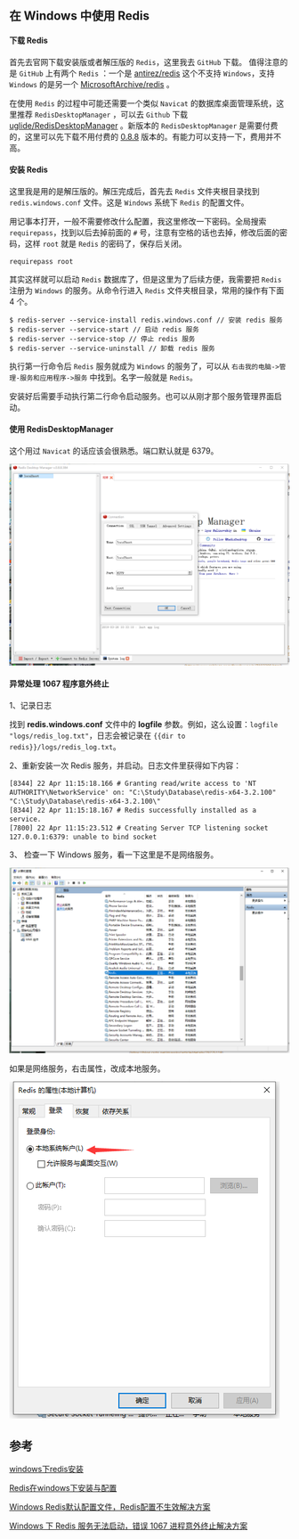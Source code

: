 ## 在 Windows 中使用 Redis

#### 下载 Redis

首先去官网下载安装版或者解压版的 `Redis`，这里我去 `GitHub` 下载。
值得注意的是 `GitHub` 上有两个 `Redis` ：一个是 [antirez/redis](https://github.com/antirez/redis) 这个不支持 `Windows`，支持 `Windows` 的是另一个 [MicrosoftArchive/redis](https://github.com/MicrosoftArchive/redis) 。

在使用 `Redis` 的过程中可能还需要一个类似 `Navicat` 的数据库桌面管理系统，这里推荐 `RedisDesktopManager` ，可以去 `Github` 下载 [uglide/RedisDesktopManager](https://github.com/uglide/RedisDesktopManager) 。新版本的 `RedisDesktopManager` 是需要付费的，这里可以先下载不用付费的 [0.8.8](https://github.com/uglide/RedisDesktopManager/releases/tag/0.8.8) 版本的。有能力可以支持一下，费用并不高。

#### 安装 Redis

这里我是用的是解压版的。解压完成后，首先去 `Redis` 文件夹根目录找到 `redis.windows.conf` 文件。这是 `Windows` 系统下 `Redis` 的配置文件。

用记事本打开，一般不需要修改什么配置，我这里修改一下密码。全局搜索 `requirepass`，找到以后去掉前面的 `#` 号，注意有空格的话也去掉，修改后面的密码，这样 `root` 就是 `Redis` 的密码了，保存后关闭。

```
requirepass root
```

其实这样就可以启动 `Redis` 数据库了，但是这里为了后续方便，我需要把 `Redis` 注册为 `Windows` 的服务。从命令行进入 `Redis` 文件夹根目录，常用的操作有下面 4 个。

```
$ redis-server --service-install redis.windows.conf // 安装 redis 服务
$ redis-server --service-start // 启动 redis 服务 
$ redis-server --service-stop // 停止 redis 服务
$ redis-server --service-uninstall // 卸载 redis 服务
```

执行第一行命令后 `Redis` 服务就成为 `Windows` 的服务了，可以从 `右击我的电脑->管理-服务和应用程序->服务` 中找到。名字一般就是 `Redis`。

安装好后需要手动执行第二行命令启动服务。也可以从刚才那个服务管理界面启动。

#### 使用 RedisDesktopManager

这个用过 `Navicat` 的话应该会很熟悉。端口默认就是 6379。

![p01](.\images\redis_windows\p01.png)

#### 异常处理 1067 程序意外终止

1、记录日志

找到 **redis.windows.conf** 文件中的 **logfile** 参数。例如，这么设置：`logfile "logs/redis_log.txt"`，日志会被记录在 `{{dir to redis}}/logs/redis_log.txt`。

2、重新安装一次 Redis 服务，并启动。日志文件里获得如下内容：

```
[8344] 22 Apr 11:15:18.166 # Granting read/write access to 'NT AUTHORITY\NetworkService' on: "C:\Study\Database\redis-x64-3.2.100" "C:\Study\Database\redis-x64-3.2.100\" 
[8344] 22 Apr 11:15:18.167 # Redis successfully installed as a service.
[7800] 22 Apr 11:15:23.512 # Creating Server TCP listening socket 127.0.0.1:6379: unable to bind socket
```

3、 检查一下 Windows 服务，看一下这里是不是网络服务。

![p02](.\images\redis_windows\p02.png)

如果是网络服务，右击属性，改成本地服务。

![p03](.\images\redis_windows\p03.png)

## 参考

[windows下redis安装](https://blog.csdn.net/u012343297/article/details/78839063)

[Redis在windows下安装与配置](https://www.cnblogs.com/lezhifang/p/7027903.html)

[Windows Redis默认配置文件，Redis配置不生效解决方案](https://www.cnblogs.com/fanshuyao/p/7193299.html)

[Windows 下 Redis 服务无法启动，错误 1067 进程意外终止解决方案](https://blog.csdn.net/maxsky/article/details/79775118)